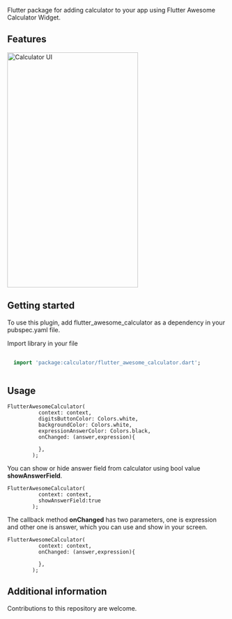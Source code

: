 Flutter package for adding calculator to your app using Flutter Awesome Calculator Widget.

## Features
<img src="https://raw.githubusercontent.com/MuhammadMusa22/calculator_package/main/assets/calculator_ui.jpg" alt="Calculator UI" width="300" height="540">

## Getting started

To use this plugin, add flutter_awesome_calculator as a dependency in your pubspec.yaml file.

Import library in your file

```dart
  
  import 'package:calculator/flutter_awesome_calculator.dart';
  
```
## Usage

```
FlutterAwesomeCalculator(
          context: context,
          digitsButtonColor: Colors.white,
          backgroundColor: Colors.white,
          expressionAnswerColor: Colors.black,
          onChanged: (answer,expression){

          },
        );
```
You can show or hide answer field from calculator using bool value <b>showAnswerField</b>.

```
FlutterAwesomeCalculator(
          context: context,
          showAnswerField:true
        );
```

The callback method <b>onChanged</b> has two parameters, one is expression and other one is answer, which you can use and show in your screen.

```
FlutterAwesomeCalculator(
          context: context,
          onChanged: (answer,expression){
          
          },
        );
```        

## Additional information

Contributions to this repository are welcome.
